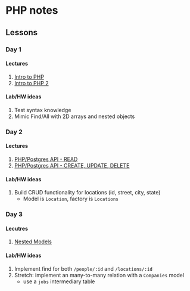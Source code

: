 # PHP notes

## Lessons

### Day 1

#### Lectures

1. [Intro to PHP](PHP.md)
1. [Intro to PHP 2](PHP2.md)

#### Lab/HW ideas

1. Test syntax knowledge
1. Mimic Find/All with 2D arrays and nested objects

### Day 2

#### Lectures

1. [PHP/Postgres API - READ](API.md)
1. [PHP/Postgres API - CREATE, UPDATE, DELETE](API2.md)

#### Lab/HW ideas

1. Build CRUD functionality for locations (id, street, city, state)
    - Model is `Location`, factory is `Locations`

### Day 3

#### Lecutres

1. [Nested Models](Nested_Models.md)

#### Lab/HW ideas

1. Implement find for both `/people/:id` and `/locations/:id`
1. Stretch: implement an many-to-many relation with a `Companies` model
    - use a `jobs` intermediary table
